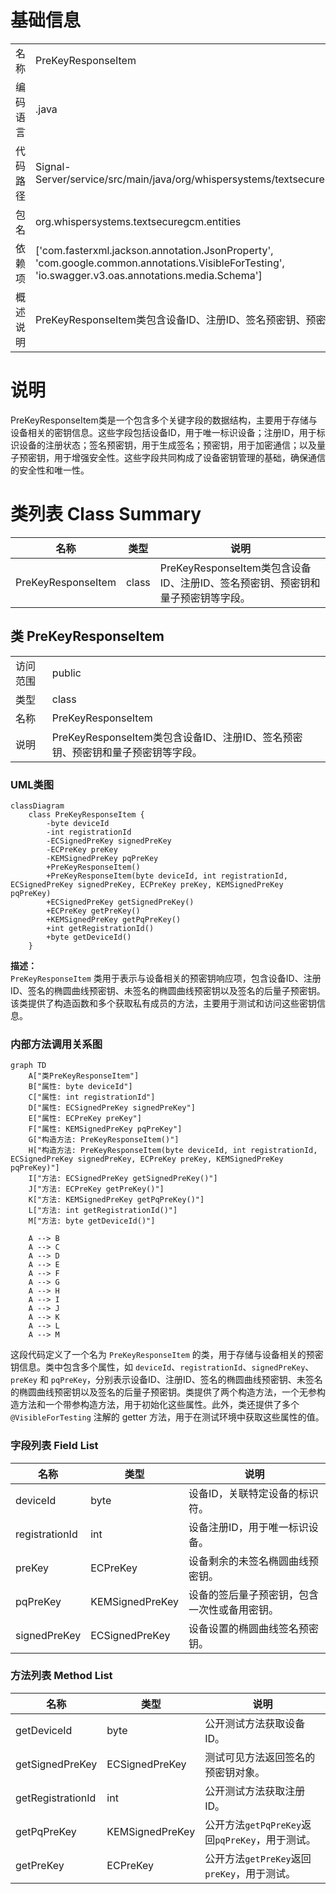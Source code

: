 # 基础信息

|      |      |
|------|------|
| 名称 | PreKeyResponseItem |
| 编码语言 | .java |
| 代码路径 | Signal-Server/service/src/main/java/org/whispersystems/textsecuregcm/entities/PreKeyResponseItem.java |
| 包名 | org.whispersystems.textsecuregcm.entities |
| 依赖项 | ['com.fasterxml.jackson.annotation.JsonProperty', 'com.google.common.annotations.VisibleForTesting', 'io.swagger.v3.oas.annotations.media.Schema'] |
| 概述说明 | PreKeyResponseItem类包含设备ID、注册ID、签名预密钥、预密钥和量子预密钥。 |

# 说明

PreKeyResponseItem类是一个包含多个关键字段的数据结构，主要用于存储与设备相关的密钥信息。这些字段包括设备ID，用于唯一标识设备；注册ID，用于标识设备的注册状态；签名预密钥，用于生成签名；预密钥，用于加密通信；以及量子预密钥，用于增强安全性。这些字段共同构成了设备密钥管理的基础，确保通信的安全性和唯一性。

# 类列表 Class Summary

| 名称   | 类型  | 说明 |
|-------|------|-------------|
| PreKeyResponseItem | class | PreKeyResponseItem类包含设备ID、注册ID、签名预密钥、预密钥和量子预密钥等字段。 |



## 类 PreKeyResponseItem

|      |      |
|------|------|
| 访问范围 | public |
| 类型 | class |
| 名称 | PreKeyResponseItem |
| 说明 | PreKeyResponseItem类包含设备ID、注册ID、签名预密钥、预密钥和量子预密钥等字段。 |


### UML类图

```mermaid
classDiagram
    class PreKeyResponseItem {
        -byte deviceId
        -int registrationId
        -ECSignedPreKey signedPreKey
        -ECPreKey preKey
        -KEMSignedPreKey pqPreKey
        +PreKeyResponseItem()
        +PreKeyResponseItem(byte deviceId, int registrationId, ECSignedPreKey signedPreKey, ECPreKey preKey, KEMSignedPreKey pqPreKey)
        +ECSignedPreKey getSignedPreKey()
        +ECPreKey getPreKey()
        +KEMSignedPreKey getPqPreKey()
        +int getRegistrationId()
        +byte getDeviceId()
    }
```

**描述：**  
`PreKeyResponseItem` 类用于表示与设备相关的预密钥响应项，包含设备ID、注册ID、签名的椭圆曲线预密钥、未签名的椭圆曲线预密钥以及签名的后量子预密钥。该类提供了构造函数和多个获取私有成员的方法，主要用于测试和访问这些密钥信息。


### 内部方法调用关系图

```mermaid
graph TD
    A["类PreKeyResponseItem"]
    B["属性: byte deviceId"]
    C["属性: int registrationId"]
    D["属性: ECSignedPreKey signedPreKey"]
    E["属性: ECPreKey preKey"]
    F["属性: KEMSignedPreKey pqPreKey"]
    G["构造方法: PreKeyResponseItem()"]
    H["构造方法: PreKeyResponseItem(byte deviceId, int registrationId, ECSignedPreKey signedPreKey, ECPreKey preKey, KEMSignedPreKey pqPreKey)"]
    I["方法: ECSignedPreKey getSignedPreKey()"]
    J["方法: ECPreKey getPreKey()"]
    K["方法: KEMSignedPreKey getPqPreKey()"]
    L["方法: int getRegistrationId()"]
    M["方法: byte getDeviceId()"]

    A --> B
    A --> C
    A --> D
    A --> E
    A --> F
    A --> G
    A --> H
    A --> I
    A --> J
    A --> K
    A --> L
    A --> M
```

这段代码定义了一个名为 `PreKeyResponseItem` 的类，用于存储与设备相关的预密钥信息。类中包含多个属性，如 `deviceId`、`registrationId`、`signedPreKey`、`preKey` 和 `pqPreKey`，分别表示设备ID、注册ID、签名的椭圆曲线预密钥、未签名的椭圆曲线预密钥以及签名的后量子预密钥。类提供了两个构造方法，一个无参构造方法和一个带参构造方法，用于初始化这些属性。此外，类还提供了多个 `@VisibleForTesting` 注解的 getter 方法，用于在测试环境中获取这些属性的值。

### 字段列表 Field List

| 名称  | 类型  | 说明 |
|-------|-------|------|
| deviceId | byte | 设备ID，关联特定设备的标识符。 |
| registrationId | int | 设备注册ID，用于唯一标识设备。 |
| preKey | ECPreKey | 设备剩余的未签名椭圆曲线预密钥。 |
| pqPreKey | KEMSignedPreKey | 设备的签后量子预密钥，包含一次性或备用密钥。 |
| signedPreKey | ECSignedPreKey | 设备设置的椭圆曲线签名预密钥。 |

### 方法列表 Method List

| 名称  | 类型  | 说明 |
|-------|-------|------|
| getDeviceId | byte | 公开测试方法获取设备ID。 |
| getSignedPreKey | ECSignedPreKey | 测试可见方法返回签名的预密钥对象。 |
| getRegistrationId | int | 公开测试方法获取注册ID。 |
| getPqPreKey | KEMSignedPreKey | 公开方法`getPqPreKey`返回`pqPreKey`，用于测试。 |
| getPreKey | ECPreKey | 公开方法`getPreKey`返回`preKey`，用于测试。 |




